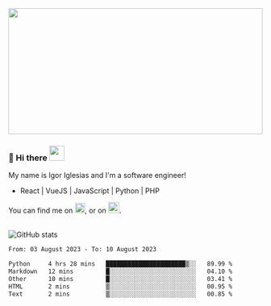 <img src="https://c.tenor.com/KjVxfRrrncUAAAAd/matrix.gif" width="100%" height="250px">

### 🔭 Hi there <img src="https://raw.githubusercontent.com/MartinHeinz/MartinHeinz/master/wave.gif" width="30px">


My name is Igor Iglesias and I'm a software engineer!
<br>

<ul>
  <li> React | VueJS | JavaScript | Python | PHP </li>
</ul>
You can find me on <a href="https://twitter.com/IgorIglesias5"><img src="https://i.imgur.com/JLLlB5S.png" width="20px"></a>, or on <a href="https://www.linkedin.com/in/igor-iglesias-62478428/"><img src="https://i.imgur.com/PXyIkWx.png" width="22px"></a>.

<br>
<br>

![GitHub stats](https://github-readme-stats.vercel.app/api?username=igoiglesias&show_icons=true&count_private=true&theme=chartreuse-dark&hide_title=true)

<!--START_SECTION:waka-->

```txt
From: 03 August 2023 - To: 10 August 2023

Python     4 hrs 28 mins   ██████████████████████▒░░   89.99 %
Markdown   12 mins         █░░░░░░░░░░░░░░░░░░░░░░░░   04.10 %
Other      10 mins         █░░░░░░░░░░░░░░░░░░░░░░░░   03.41 %
HTML       2 mins          ▒░░░░░░░░░░░░░░░░░░░░░░░░   00.95 %
Text       2 mins          ▒░░░░░░░░░░░░░░░░░░░░░░░░   00.85 %
```

<!--END_SECTION:waka-->

